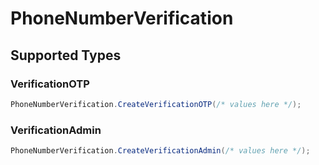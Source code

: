 # PhoneNumberVerification


## Supported Types

### VerificationOTP

```csharp
PhoneNumberVerification.CreateVerificationOTP(/* values here */);
```

### VerificationAdmin

```csharp
PhoneNumberVerification.CreateVerificationAdmin(/* values here */);
```
